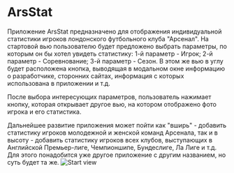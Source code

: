 # ArsStat

Приложение ArsStat предназначено для отображения индивидуальной статистики игроков лондонского футбольного клуба "Арсенал". На стартовой вью пользователю будет предложено выбрать параметры, по которым он бы хотел увидеть статистику: 1-й параметр - Игрок; 2-й параметр - Соревнование; 3-й параметр - Сезон. В этом же вью в углу будет расположена кнопка, выводящая в модальном окне информацию о разработчике, сторонних сайтах, информация с которых использована в приложении и т.д.

После выбора интересующих параметров, пользователь нажимает кнопку, которая открывает другое вью, на котором отображено фото игрока и его статистика. 

Дальнейшее развитие приложения может пойти как "вширь" - добавить статистику игроков молодежной и женской команд Арсенала, так и в высоту - добавить статистику игроков всех клубов, выступающих в Английской Премьер-лиге, Чемпионшипе, Бундеслиге, Ла Лиге и т.д. Для этого понадобится уже другое приложение с другим названием, но суть будет та же.
![Start view](https://cloud.githubusercontent.com/assets/24795569/24144092/07064d08-0e3d-11e7-9597-a2b5ee02e34a.jpg)
